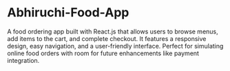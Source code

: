 # Abhiruchi-Food-App
A food ordering app built with React.js that allows users to browse menus, add items to the cart, and complete checkout. It features a responsive design, easy navigation, and a user-friendly interface. Perfect for simulating online food orders with room for future enhancements like payment integration.
